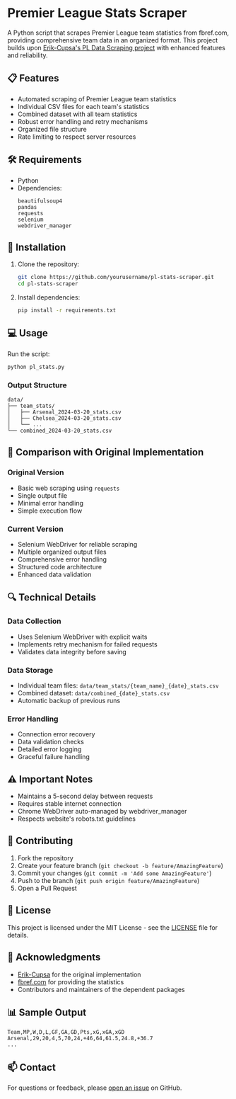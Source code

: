 # Premier League Stats Scraper

A Python script that scrapes Premier League team statistics from fbref.com, providing comprehensive team data in an organized format. This project builds upon [Erik-Cupsa's PL Data Scraping project](https://github.com/Erik-Cupsa/DataScraping/blob/main/PL_Data_Scraping.py) with enhanced features and reliability.

## 📋 Features

- Automated scraping of Premier League team statistics
- Individual CSV files for each team's statistics
- Combined dataset with all team statistics
- Robust error handling and retry mechanisms
- Organized file structure
- Rate limiting to respect server resources

## 🛠️ Requirements

- Python
- Dependencies:
  ```
  beautifulsoup4
  pandas
  requests
  selenium
  webdriver_manager
  ```

## 🚀 Installation

1. Clone the repository:
   ```bash
   git clone https://github.com/yourusername/pl-stats-scraper.git
   cd pl-stats-scraper
   ```

2. Install dependencies:
   ```bash
   pip install -r requirements.txt
   ```

## 💻 Usage

Run the script:
```bash
python pl_stats.py
```

### Output Structure
```
data/
├── team_stats/
│   ├── Arsenal_2024-03-20_stats.csv
│   ├── Chelsea_2024-03-20_stats.csv
│   └── ...
└── combined_2024-03-20_stats.csv
```

## 🔄 Comparison with Original Implementation

### Original Version
- Basic web scraping using `requests`
- Single output file
- Minimal error handling
- Simple execution flow

### Current Version
- Selenium WebDriver for reliable scraping
- Multiple organized output files
- Comprehensive error handling
- Structured code architecture
- Enhanced data validation

## 🔍 Technical Details

### Data Collection
- Uses Selenium WebDriver with explicit waits
- Implements retry mechanism for failed requests
- Validates data integrity before saving

### Data Storage
- Individual team files: `data/team_stats/{team_name}_{date}_stats.csv`
- Combined dataset: `data/combined_{date}_stats.csv`
- Automatic backup of previous runs

### Error Handling
- Connection error recovery
- Data validation checks
- Detailed error logging
- Graceful failure handling

## ⚠️ Important Notes

- Maintains a 5-second delay between requests
- Requires stable internet connection
- Chrome WebDriver auto-managed by webdriver_manager
- Respects website's robots.txt guidelines

## 🤝 Contributing

1. Fork the repository
2. Create your feature branch (`git checkout -b feature/AmazingFeature`)
3. Commit your changes (`git commit -m 'Add some AmazingFeature'`)
4. Push to the branch (`git push origin feature/AmazingFeature`)
5. Open a Pull Request

## 📝 License

This project is licensed under the MIT License - see the [LICENSE](LICENSE) file for details.

## 🙏 Acknowledgments

- [Erik-Cupsa](https://github.com/Erik-Cupsa) for the original implementation
- [fbref.com](https://fbref.com) for providing the statistics
- Contributors and maintainers of the dependent packages

## 📊 Sample Output

```csv
Team,MP,W,D,L,GF,GA,GD,Pts,xG,xGA,xGD
Arsenal,29,20,4,5,70,24,+46,64,61.5,24.8,+36.7
...
```

## 📫 Contact

For questions or feedback, please [open an issue](https://github.com/MalakaPunche/pl-stats-scraper/issues) on GitHub.
